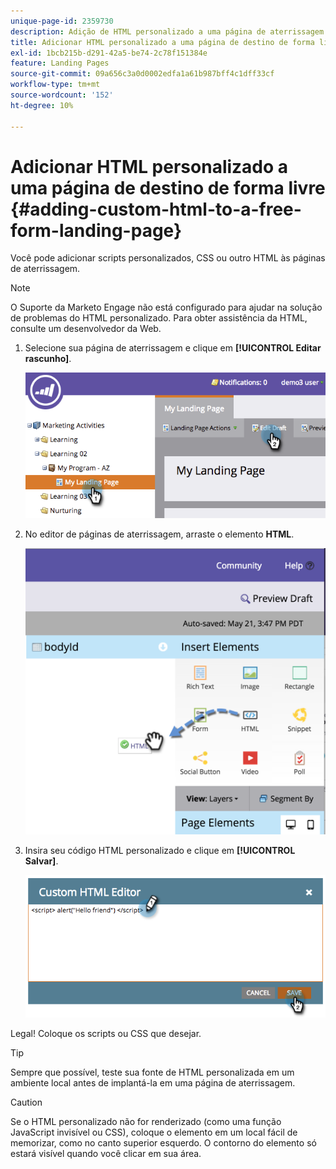 ```yaml
---
unique-page-id: 2359730
description: Adição de HTML personalizado a uma página de aterrissagem de formato livre - Documentação do Marketo - Documentação do produto
title: Adicionar HTML personalizado a uma página de destino de forma livre
exl-id: 1bcb215b-d291-42a5-be74-2c78f151384e
feature: Landing Pages
source-git-commit: 09a656c3a0d0002edfa1a61b987bff4c1dff33cf
workflow-type: tm+mt
source-wordcount: '152'
ht-degree: 10%

---
```


# Adicionar HTML personalizado a uma página de destino de forma livre {#adding-custom-html-to-a-free-form-landing-page}

Você pode adicionar scripts personalizados, CSS ou outro HTML às páginas de aterrissagem.

>[!NOTE]
>
>O Suporte da Marketo Engage não está configurado para ajudar na solução de problemas do HTML personalizado. Para obter assistência da HTML, consulte um desenvolvedor da Web.

1. Selecione sua página de aterrissagem e clique em **[!UICONTROL Editar rascunho]**.

   ![](assets/image2014-9-17-12-3a2-3a15.png)

1. No editor de páginas de aterrissagem, arraste o elemento **HTML**.

   ![](assets/image2015-5-21-15-3a52-3a42.png)

1. Insira seu código HTML personalizado e clique em **[!UICONTROL Salvar]**.

   ![](assets/image2014-9-17-12-3a3-3a39.png)

Legal! Coloque os scripts ou CSS que desejar.

>[!TIP]
>
>Sempre que possível, teste sua fonte de HTML personalizada em um ambiente local antes de implantá-la em uma página de aterrissagem.

>[!CAUTION]
>
>Se o HTML personalizado não for renderizado (como uma função JavaScript invisível ou CSS), coloque o elemento em um local fácil de memorizar, como no canto superior esquerdo. O contorno do elemento só estará visível quando você clicar em sua área.
